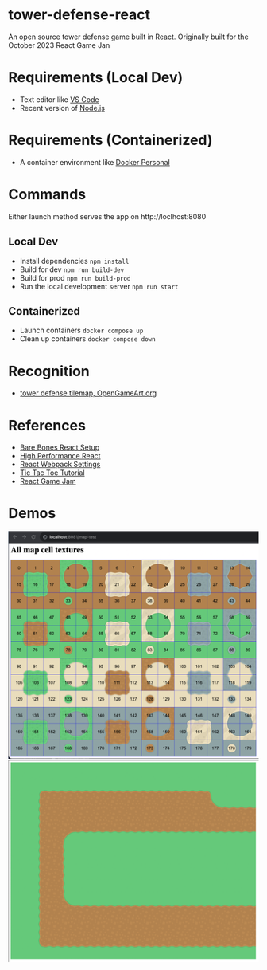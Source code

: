 # tower-defense-react
 An open source tower defense game built in React. Originally built for the October 2023 React Game Jan

# Requirements (Local Dev)

- Text editor like [VS Code](https://code.visualstudio.com)
- Recent version of [Node.js](https://nodejs.org/en)

# Requirements (Containerized)

- A container environment like [Docker Personal](https://www.docker.com/products/personal/)

# Commands

Either launch method serves the app on http://loclhost:8080

## Local Dev
- Install dependencies `npm install`
- Build for dev `npm run build-dev`
- Build for prod `npm run build-prod`
- Run the local development server `npm run start`

## Containerized

- Launch containers `docker compose up`
- Clean up containers `docker compose down`

# Recognition

- [tower defense tilemap, OpenGameArt.org](https://opengameart.org/content/tower-defense-300-tilessprites)

# References

- [Bare Bones React Setup](https://medium.com/swlh/react-without-create-react-app-setting-up-a-dev-build-from-scratch-fefd5d9d6baa)
- [High Performance React](https://www.braingu.com/blog/react-rendering-for-rapidly-changing-uis)
- [React Webpack Settings](https://blog.logrocket.com/versatile-webpack-configurations-react-application/)
- [Tic Tac Toe Tutorial](https://react.dev/learn/tutorial-tic-tac-toe)
- [React Game Jam](https://reactjam.com)

# Demos

![Map Cell Textures](/screenshots/map-cell-textures.png?raw=true "Map Cell Textures")
![Level 1](/screenshots/level-1.png?raw=true "Level 1")

